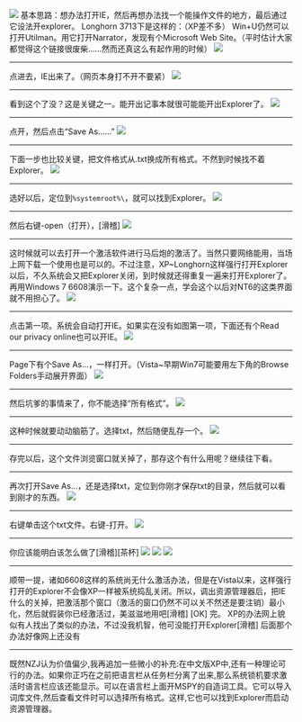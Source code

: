 ![](https://wvbarchive.s3-ap-northeast-1.amazonaws.com/5299807814/9d3036db81cb39dbbddc4d99da160924a91830d1.jpg)
基本思路：想办法打开IE，然后再想办法找一个能操作文件的地方，最后通过它设法开explorer。
Longhorn 3713下是这样的：（XP差不多）
Win+U仍然可以打开Utilman。用它打开Narrator，发现有个Microsoft Web Site。（平时估计大家都觉得这个链接很废柴……然而还真这么有起作用的时候）
![](https://wvbarchive.s3-ap-northeast-1.amazonaws.com/5299807814/36fd2c37acaf2edd04d25c26871001e93b0193d7.jpg) 
***
点进去，IE出来了。（网页本身打不开不要紧）
![](https://wvbarchive.s3-ap-northeast-1.amazonaws.com/5299807814/ef371e300a55b319c1da96ba49a98226cdfc17d6.jpg) 
***
看到这个了没？这是关键之一。能开出记事本就很可能能开出Explorer了。
![](https://wvbarchive.s3-ap-northeast-1.amazonaws.com/5299807814/0b0f9cecab64034f5c3fd6c9a5c3793108551d07.jpg) 
***
点开，然后点击“Save As……”
![](https://wvbarchive.s3-ap-northeast-1.amazonaws.com/5299807814/e4fb2cfafbedab6421545a0ffd36afc37b311ecb.jpg) 
***
下面一步也比较关键，把文件格式从.txt换成所有格式。不然到时候找不着Explorer。
![](https://wvbarchive.s3-ap-northeast-1.amazonaws.com/5299807814/141351d02f2eb9382a336d3ddf628535e7dd6f9c.jpg) 
***
选好以后，定位到`%systemroot%\`，就可以找到Explorer。
![](https://wvbarchive.s3-ap-northeast-1.amazonaws.com/5299807814/75dea15d1038534374d591ee9913b07ec88088d8.jpg) 
***
然后右键-open（打开），[滑稽]
![](https://wvbarchive.s3-ap-northeast-1.amazonaws.com/5299807814/07e4de13c8fcc3ce34a7dffc9845d688d63f208b.jpg)
***
这时候就可以去打开一个激活软件进行马后炮的激活了。当然只要网络能用，当场上网下载一个使用也是可以的。不过注意，XP~Longhorn这样强行打开Explorer以后，不久系统会又把Explorer关闭，到时候就还得重复一遍来打开Explorer了。
再用Windows 7 6608演示一下。这个复杂一点，学会这个以后对NT6的这类界面就不用担心了。
![](https://wvbarchive.s3-ap-northeast-1.amazonaws.com/5299807814/8b1b11084b36acafa4a39f3376d98d1003e99cb7.jpg)
***
点击第一项。系统会自动打开IE。如果实在没有如图第一项，下面还有个Read our privacy online也可以开IE。
![](https://wvbarchive.s3-ap-northeast-1.amazonaws.com/5299807814/e8279a1e4134970af89018e09fcad1c8a5865d17.jpg) 
***
Page下有个Save As...，一样打开。（Vista~早期Win7可能要用左下角的Browse Folders手动展开界面）
![](https://wvbarchive.s3-ap-northeast-1.amazonaws.com/5299807814/cb20d41d8701a18ba19a1980942f07082a38fe85.jpg)
***
然后坑爹的事情来了，你不能选择“所有格式”。
![](https://wvbarchive.s3-ap-northeast-1.amazonaws.com/5299807814/4e007cd4ad6eddc4b84dbf3433dbb6fd50663348.jpg) 
***
这种时候就要动动脑筋了。选择txt，然后随便乱存一个。
![](https://wvbarchive.s3-ap-northeast-1.amazonaws.com/5299807814/f32afb83d158ccbfd687bff513d8bc3eb035413f.jpg) 
***
存完以后，这个文件浏览窗口就关掉了，那存这个有什么用呢？继续往下看。
***
再次打开Save As...，还是选择txt，定位到你刚才保存txt的目录，然后就可以看到刚才的东西。
![](https://wvbarchive.s3-ap-northeast-1.amazonaws.com/5299807814/65ebf2cbd1c8a78600d23ec16d09c93d72cf507e.jpg) 
***
右键单击这个txt文件。右键-打开。
![](https://wvbarchive.s3-ap-northeast-1.amazonaws.com/5299807814/d53eb6c9a786c917b5fb26f6c33d70cf39c7577e.jpg) 
***
你应该能明白该怎么做了[滑稽][茶杯]
![](https://wvbarchive.s3-ap-northeast-1.amazonaws.com/5299807814/913cc087c9177f3eaccc88c27acf3bc79d3d567e.jpg) 
![](https://wvbarchive.s3-ap-northeast-1.amazonaws.com/5299807814/e772ae167f3e670905f8313031c79f3dfadc557e.jpg) 
![](https://wvbarchive.s3-ap-northeast-1.amazonaws.com/5299807814/89e3183f6709c93dbd0a7a38953df8dcd300547e.jpg)
***
顺带一提，诸如6608这样的系统尚无什么激活办法，但是在Vista以来，这样强行打开的Explorer不会像XP一样被系统捣乱关闭。所以，调出资源管理器后，把IE什么的关掉，把激活那个窗口（激活的窗口仍然不可以关不然还是要注销）最小化，然后就假装你已经激活过，美滋滋地用吧[滑稽] [OK]
完。
XP的办法网上貌似有人找出了类似的办法，不过没我机智，他可没能打开Explorer[滑稽]
后面那个办法好像网上还没有
***
既然NZJ认为价值偏少,我再追加一些微小的补充:在中文版XP中,还有一种理论可行的办法。如果你正巧在之前把语言栏从任务栏分离了出来,那么系统锁机要求激活时语言栏应该还能显示。可以在语言栏上面开MSPY的自造词工具。它可以导入词库文件,然后查看文件时可以选择所有格式。这样,它也可以找到Explorer而启动资源管理器。